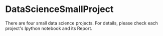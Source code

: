 # DataScienceSmallProject
There are four small data science projects. For details, please check each project's Ipython notebook and its Report. 
